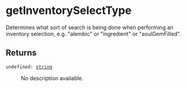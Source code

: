 # getInventorySelectType

Determines what sort of search is being done when performing an inventory selection, e.g. "alembic" or "ingredient" or "soulGemFilled".

## Returns

<dl class="describe">
<dt><code class="descname">undefined: <a href="https://mwse.readthedocs.io/en/latest/lua/type/string.html">string</a></code></dt>
<dd>

No description available.

</dd>
</dl>
